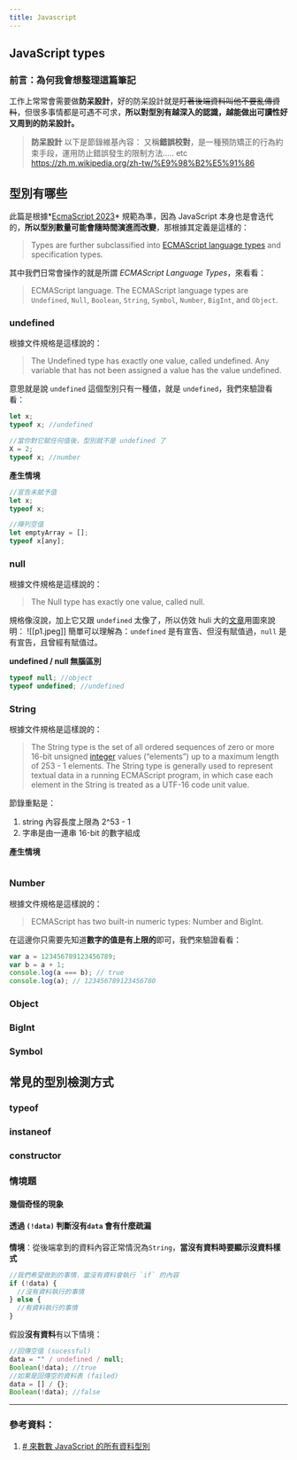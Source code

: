 ```yaml
---
title: Javascript
---
```


## JavaScript types

### 前言：為何我會想整理這篇筆記

工作上常常會需要做**防呆設計**，好的防呆設計就是~~盯著後端資料叫他不要亂傳資料~~，但很多事情都是可遇不可求，**所以對型別有越深入的認識，越能做出可讀性好又周到的防呆設計。**

> **防呆設計**
> 以下是節錄維基內容：
> 又稱**錯誤校對**，是一種預防矯正的行為約束手段，運用防止錯誤發生的限制方法..... etc
> https://zh.m.wikipedia.org/zh-tw/%E9%98%B2%E5%91%86

## 型別有哪些

此篇是根據*[EcmaScript 2023](https://tc39.es/ecma262/#sec-ecmascript-data-types-and-values)* 規範為準，因為 JavaScript 本身也是會迭代的，**所以型別數量可能會隨時間演進而改變**，那根據其定義是這樣的：

> Types are further subclassified into [ECMAScript language types](https://tc39.es/ecma262/#sec-ecmascript-language-types) and specification types.

其中我們日常會操作的就是所謂 _ECMAScript Language Types_，來看看：

> ECMAScript language. The ECMAScript language types are `Undefined`, `Null`, `Boolean`, `String`, `Symbol`, `Number`, `BigInt`, and `Object`.

### undefined

根據文件規格是這樣說的：

> The Undefined type has exactly one value, called undefined. Any variable that has not been assigned a value has the value undefined.

意思就是說 `undefined` 這個型別只有一種值，就是 `undefined`，我們來驗證看看：

```js
let x;
typeof x; //undefined

//當你對它賦任何值後，型別就不是 undefined 了
X = 2;
typeof x; //number
```

**產生情境**

```js
//宣告未賦予值
let x;
typeof x;

//陣列空值
let emptyArray = [];
typeof x[any];
```

### null

根據文件規格是這樣說的：

> The Null type has exactly one value, called null.

規格像沒說，加上它又跟 `undefined` 太像了，所以仿效 huli 大的[文章](https://blog.huli.tw/2022/02/25/javascript-how-many-types/)用圖來說明：
![[p1.jpeg]]
簡單可以理解為：`undefined` 是有宣告、但沒有賦值過，`null` 是有宣告，且曾經有賦值过。

**undefined / null 無腦區別**

```js
typeof null; //object
typeof undefined; //undefined
```

### String

根據文件規格是這樣說的：

> The String type is the set of all ordered sequences of zero or more 16-bit unsigned [integer](https://tc39.es/ecma262/#integer) values (“elements”) up to a maximum length of 253 - 1 elements. The String type is generally used to represent textual data in a running ECMAScript program, in which case each element in the String is treated as a UTF-16 code unit value.

節錄重點是：

1. string 內容長度上限為 2^53 - 1
2. 字串是由一連串 16-bit 的數字組成

**產生情境**

```js

```

### Number

根據文件規格是這樣說的：

> ECMAScript has two built-in numeric types: Number and BigInt.

在這邊你只需要先知道**數字的值是有上限的**即可，我們來驗證看看：

```js
var a = 123456789123456789;
var b = a + 1;
console.log(a === b); // true
console.log(a); // 123456789123456780
```

### Object

### BigInt

### Symbol

## 常見的型別檢測方式

### typeof

### instaneof

### constructor

### 情境題

#### 幾個奇怪的現象

#### 透過 `(!data)` 判斷沒有`data` 會有什麼疏漏

**情境**：從後端拿到的資料內容正常情況為`String`，**當沒有資料時要顯示沒資料樣式**

```js
//我們希望做到的事情，當沒有資料會執行 `if` 的內容
if (!data) {
  //沒有資料執行的事情
} else {
  //有資料執行的事情
}
```

假設**沒有資料**有以下情境：

```js
//回傳空值 (sucessful)
data = "" / undefined / null;
Boolean(!data); //true
//如果是回傳空的資料表 (failed)
data = [] / {};
Boolean(!data); //false
```

---

### 參考資料：

1. [# 來數數 JavaScript 的所有資料型別](https://blog.huli.tw/2022/02/25/javascript-how-many-types/)
